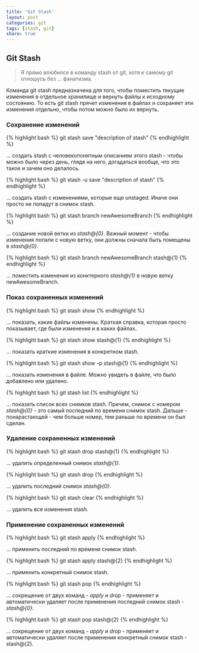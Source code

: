 ```yaml
---
title: 'Git Stash'
layout: post
categories: git
tags: [stash, git]
share: true
---
```


## Git Stash

> Я прямо влюбился в команду stash от git, хотя к самому git отношусь без ... фанатизма.

Команда git stash предназначена для того, чтобы поместить текущие изменения в отдельное хранилище и вернуть файлы к исходному состоянию. То есть git stash прячет изменения в файлах и сохраняет эти изменения отдельно, чтобы потом можно было их вернуть.

### Сохранение изменений

{% highlight bash %}
git stash save "description of stash"
{% endhighlight %}

... создать stash с человекопонятным описанием этого stash - чтобы можно было через день, глядя на него, догадаться вообще, что это такое и зачем оно делалось.

{% highlight bash %}
git stash -u save "description of stash"
{% endhighlight %}

... создать stash с изменениями, которые еще unstaged. Иначе они просто не попадут в снимок stash.

{% highlight bash %}
git stash branch newAwesomeBranch
{% endhighlight %}

... создание новой ветки из _stash@{0}_. Важный момент - чтобы изменения попали с новую ветку, они должны сначала быть помещены в _stash@{0}_.

{% highlight bash %}
git stash branch newAwesomeBranch stash@{1}
{% endhighlight %}

... поместить изменения из конктерного _stash@{1}_ в новую ветку newAwesomeBranch.

### Показ сохраненных изменений

{% highlight bash %}
git stash show
{% endhighlight %}

... показать, какие файлы изменены. Краткая справка, которая просто показывает, где были изменения и в каких файлах.

{% highlight bash %}
git stash show stash@{1}
{% endhighlight %}

... показать краткие изменения в конкретном stash.

{% highlight bash %}
git stash show -p stash@{1}
{% endhighlight %}

... показать изменения в файле. Можно увидеть в файле, что было добавлено или удалено.

{% highlight bash %}
git stash list
{% endhighlight %}

... показать список всех снимков stash. Причем, снимок с номером _stash@{0}_ - это самый последний по времени снимок stash. Дальше - понарастающей - чем больше номер, тем раньше по времени он был сделан.

### Удаление сохраненных изменений

{% highlight bash %}
git stash drop stash@{1}
{% endhighlight %}

... удалить определенный снимок _stash@{1}_.

{% highlight bash %}
git stash drop
{% endhighlight %}

... удалить последний снимок _stash@{0}_.

{% highlight bash %}
git stash clear
{% endhighlight %}

... удалить все изменения stash.

### Применение сохраненных изменений

{% highlight bash %}
git stash apply
{% endhighlight %}

... применить последний по времени снимок stash.

{% highlight bash %}
git stash apply stash@{2}
{% endhighlight %}

... применить конкретный снимок stash.

{% highlight bash %}
git stash pop
{% endhighlight %}

... сокрещение от двух команд - _apply_ и _drop_ - применяет и автоматически удаляет после применения последний снимок stash - _stash@{0}_.

{% highlight bash %}
git stash pop stash@{2}
{% endhighlight %}

... сокрещение от двух команд - _apply_ и _drop_ - применяет и автоматически удаляет после применения конкретный снимок stash - stash@{2}.
